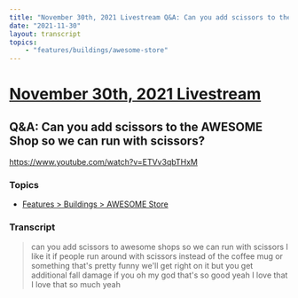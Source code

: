 ```yaml
---
title: "November 30th, 2021 Livestream Q&A: Can you add scissors to the AWESOME Shop so we can run with scissors?"
date: "2021-11-30"
layout: transcript
topics:
    - "features/buildings/awesome-store"
---
```

# [November 30th, 2021 Livestream](../2021-11-30.md)
## Q&A: Can you add scissors to the AWESOME Shop so we can run with scissors?
https://www.youtube.com/watch?v=ETVv3qbTHxM

### Topics
* [Features > Buildings > AWESOME Store](../topics/features/buildings/awesome-store.md)

### Transcript

> can you add scissors to awesome shops so we can run with scissors I like it if people run around with scissors instead of the coffee mug or something that's pretty funny we'll get right on it but you get additional fall damage if you oh my god that's so good yeah I love that I love that so much yeah
